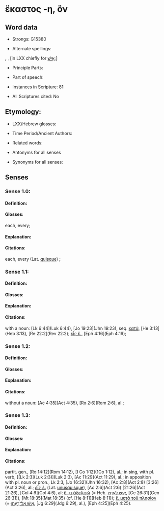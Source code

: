# ἕκαστος -η, ὂν

<!-- Status: S2=NeedsEdits -->
<!-- Lexica used for edits:   -->

## Word data

* Strongs: G15380

* Alternate spellings:

, , [in LXX chiefly for [אִישׁ](//en-uhl/H0376);] 

* Principle Parts: 


* Part of speech: 


* Instances in Scripture: 81

* All Scriptures cited: No

## Etymology: 


* LXX/Hebrew glosses: 


* Time Period/Ancient Authors: 


* Related words: 

* Antonyms for all senses

* Synonyms for all senses: 


## Senses 


### Sense  1.0: 

#### Definition: 

#### Glosses: 

each, every; 

#### Explanation: 


#### Citations: 

each, every (Lat. [quisque]()) ; 

### Sense  1.1: 

#### Definition: 


#### Glosses:



#### Explanation:



#### Citations: 

with a noun: [Lk 6:44](Luk 6:44), [Jo 19:23](Jhn 19:23), seq. [κατά](), [He 3:13](Heb 3:13), [Re 22:2](Rev 22:2); [εἷς ἕ.](), [Eph 4:16](Eph 4:16); 

### Sense  1.2: 

#### Definition: 


#### Glosses:



#### Explanation:



#### Citations: 

without a noun: [Ac 4:35](Act 4:35), [Ro 2:6](Rom 2:6), al.; 

### Sense  1.3: 

#### Definition: 


#### Glosses:



#### Explanation:



#### Citations: 

partit. gen., [Ro 14:12](Rom 14:12), [I Co 1:12](1Co 1:12), al.; in sing, with pl. verb, [[Lk 2:3](Luk 2:3)](Luk 2:3), [Ac 11:29](Act 11:29), al.; in apposition with pl. noun or pron., Lk 2:3, [Jo 16:32](Jhn 16:32), [Ac 2:8](Act 2:8) [3:26](Act 3:26), al.; [εἷς ἕ.]() (Lat. [unusquisque]()), [Ac 2:6](Act 2:6) [21:26](Act 21:26), [Col 4:6](Col 4:6), al; [ἕ. τι ἀδελφῷ]() (= Heb. [אִישׁ לְאָחִיו](//en-uhl/H0376), [Ge 26:31](Gen 26:31)), [Mt 18:35](Mat 18:35) (cf. [He 8:11](Heb 8:11)); [ἕ. μετὰ τοῦ πλησίον]() (= [אִישׁ אֶל־רֵעֵהוּ](//en-uhl/H0376), [Jg 6:29](Jdg 6:29), al.), [Eph 4:25](Eph 4:25).
